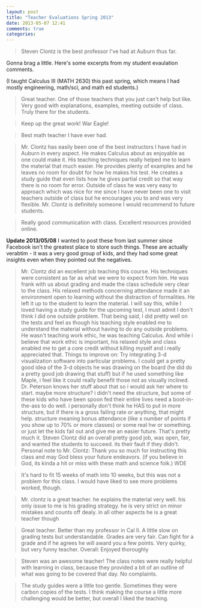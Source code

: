 ```yaml
---
layout: post
title: "Teacher Evaluations Spring 2013"
date: 2013-05-07 12:41
comments: true
categories: 
---
```


> Steven Clontz is the best professor I've had at Auburn thus far.

Gonna brag a little. Here's some excerpts from my student evaulation comments.

<!-- more -->

(I taught Calculus III (MATH 2630) this past spring, which means I had mostly engineering, math/sci, and math ed students.)

> Great teacher. One of those teachers that you just can't help but like. Very good with explanations, examples, meeting outside of class. Truly there for the students.

> Keep up the great work! War Eagle!

> Best math teacher I have ever had.

> Mr. Clontz has easily been one of the best instructors I have had in Auburn in every aspect. He makes Calculus about as enjoyable as one could make it. His teaching techniques really helped me to learn the material that much easier. He provides plenty of examples and he leaves no room for doubt for how he makes his test. He creates a study guide that even lists how he gives partial credit so that way there is no room for error. Outside of class he was very easy to approach which was nice for me since I have never been one to visit teachers outside of class but he encourages you to and was very flexible. Mr. Clontz is definitely someone I would recommend to future students.

> Really good communication with class. Excellent resources provided online.

**Update 2013/05/08** I wanted to post these from last summer since Facebook isn't the greatest place to store such things.  These are actually verabtim - it was a very good group of kids, and they had some great insights even when they pointed out the negatives.

> Mr. Clontz did an excellent job teaching this course. His techniques were consistent as far as what we were to expect from him. He was frank with us about grading and made the class schedule very clear to the class. His relaxed methods concerning attendance made it an environment open to learning without the distraction of formalities. He left it up to the student to learn the material. I will say this, while I loved having a study guide for the upcoming test, I must admit I don't think I did one outside problem. That being said, I did pretty well on the tests and feel as though his teaching style enabled me to understand the material without having to do any outside problems. He wasn't teaching work ethic, he was teaching Calculus. And while i believe that work ethic is important, his relaxed style and class enabled me to get a core credit without killing myself and i really appreciated that.
> Things to improve on:
> Try integrating 3-d visualization software into particular problems. I could get a pretty good idea of the 3-d objects he was drawing on the board (he did do a pretty good job drawing that stuff) but if he used something like Maple, i feel like it could really benefit those not as visually inclined. Dr. Peterson knows her stuff about that so i would ask her where to start.
> maybe more structure? i didn't need the structure, but some of these kids who have been spoon fed their entire lives need a boot-in-the-ass to do well. i personally don't think he HAS to put in more structure, but if there is a gross failing rate or anything, that might help. structure meaning bonus attendance (like x number of points if you show up to 70% or more classes) or some real hw or something. or just let the kids fail out and give me an easier future.
> That's pretty much it. Steven Clontz did an overall pretty good job, was open, fair, and wanted the students to succeed. its their fault if they didn't.
> Personal note to Mr. Clontz: Thank you so much for instructing this class and may God bless your future endeavors. (if you believe in God, its kinda a hit or miss with these math and science folk.)
> WDE
 
> It's hard to fit 15 weeks of math into 10 weeks, but this was not a problem for this class. I would have liked to see more problems worked, though.
 
> Mr. clontz is a great teacher. he explains the material very well. his only issue to me is his grading strategy. he is very strict on minor mistakes and counts off dealy. in all other aspects he is a great teacher though
 
> Great teacher. Better than my professor in Cal II.
> A little slow on grading tests but understandable.
> Grades are very fair. Can fight for a grade and if he agrees he will award you a few points.
> Very quirky, but very funny teacher.
> Overall: Enjoyed thoroughly
 
> Steven was an awesome teacher! The class notes were really helpful with learning in class, because they provided a bit of an outline of what was going to be covered that day. No complaints.
 
> The study guides were a little too gentle. Sometimes they were carbon copies of the tests. I think making the course a little more challenging would be better, but overall I liked the teaching.